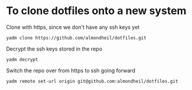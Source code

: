 # To clone dotfiles onto a new system

Clone with https, since we don't have any ssh keys yet

```
yadm clone https://github.com/almondheil/dotfiles.git
```

Decrypt the ssh keys stored in the repo

```
yadm decrypt
```

Switch the repo over from https to ssh going forward

```
yadm remote set-url origin git@github.com:almondheil/dotfiles.git
```
